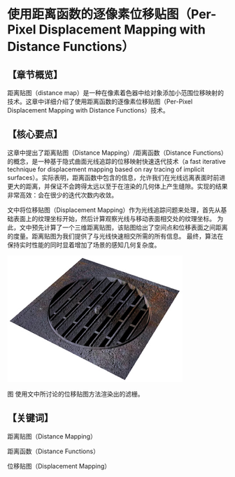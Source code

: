 ﻿# 使用距离函数的逐像素位移贴图（Per-Pixel Displacement Mapping with Distance Functions）

## 

## 【章节概览】

距离贴图（distance map）是一种在像素着色器中给对象添加小范围位移映射的技术。这章中详细介绍了使用距离函数的逐像素位移贴图（Per-Pixel Displacement Mapping with Distance Functions）技术。

## 

## 【核心要点】

这章中提出了距离贴图（Distance Mapping）/距离函数（Distance Functions）的概念，是一种基于隐式曲面光线追踪的位移映射快速迭代技术（a fast iterative technique for displacement mapping based on ray tracing of implicit surfaces）。实际表明，距离函数中包含的信息，允许我们在光线远离表面时前进更大的距离，并保证不会跨得太远以至于在渲染的几何体上产生缝隙。实现的结果非常高效：会在很少的迭代次数内收敛。

文中将位移贴图（Displacement Mapping）作为光线追踪问题来处理，首先从基础表面上的纹理坐标开始，然后计算观察光线与移动表面相交处的纹理坐标。 为此，文中预先计算了一个三维距离贴图，该贴图给出了空间点和位移表面之间距离的度量。距离贴图为我们提供了与光线快速相交所需的所有信息。 最终，算法在保持实时性能的同时显着增加了场景的感知几何复杂度。

[
![img](Per-PixelDisplacementMapping.assets/d3174c6eaeccd2c211a0fb6f18d1af1c.jpg)](https://github.com/QianMo/Game-Programmer-Study-Notes/blob/master/Content/%E3%80%8AGPUGems2%E3%80%8B%E5%85%A8%E4%B9%A6%E6%8F%90%E7%82%BC%E6%80%BB%E7%BB%93/Part1/media/d3174c6eaeccd2c211a0fb6f18d1af1c.jpg)

图 使用文中所讨论的位移贴图方法渲染出的滤栅。

## 

## 【关键词】

距离贴图（Distance Mapping）

距离函数（Distance Functions）

位移贴图（Displacement Mapping）
